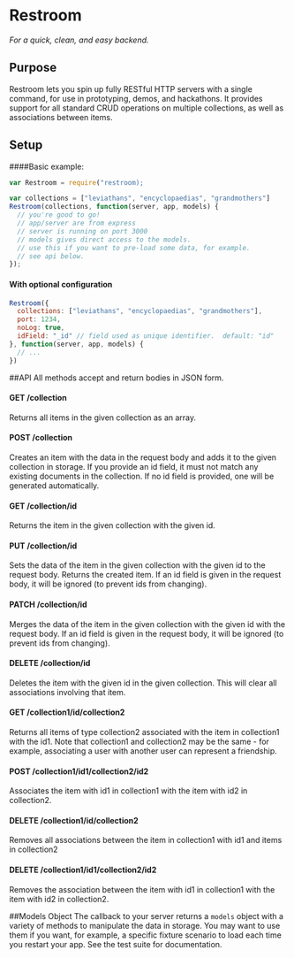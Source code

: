 # Restroom

_For a quick, clean, and easy backend._

## Purpose

Restroom lets you spin up fully RESTful HTTP servers with a single command, for use in prototyping, demos, and hackathons.  It provides support for all standard CRUD operations on multiple collections, as well as associations between items.

## Setup
####Basic example:
```javascript
var Restroom = require("restroom);

var collections = ["leviathans", "encyclopaedias", "grandmothers"]
Restroom(collections, function(server, app, models) {
  // you're good to go!
  // app/server are from express
  // server is running on port 3000
  // models gives direct access to the models.
  // use this if you want to pre-load some data, for example.
  // see api below.
});
```

#### With optional configuration
```javascript
Restroom({
  collections: ["leviathans", "encyclopaedias", "grandmothers"],
  port: 1234,
  noLog: true,
  idField: "_id" // field used as unique identifier.  default: "id" 
}, function(server, app, models) {
  // ...
})
```

##API
All methods accept and return bodies in JSON form.
#### GET /collection
Returns all items in the given collection as an array.

#### POST /collection
Creates an item with the data in the request body and adds it to the given collection in storage.  If you provide an id field, it must not match any existing documents in the collection.  If no id field is provided, one will be generated automatically.

#### GET /collection/id
Returns the item in the given collection with the given id.

#### PUT /collection/id
Sets the data of the item in the given collection with the given id to the request body.  Returns the created item.  If an id field is given in the request body, it will be ignored (to prevent ids from changing).

#### PATCH /collection/id
Merges the data of the item in the given collection with the given id with the request body.  If an id field is given in the request body, it will be ignored (to prevent ids from changing).

#### DELETE /collection/id
Deletes the item with the given id in the given collection.  This will clear all associations involving that item.

#### GET /collection1/id/collection2
Returns all items of type collection2 associated with the item in collection1 with the id1.  Note that collection1 and collection2 may be the same - for example, associating a user with another user can represent a friendship.

#### POST /collection1/id1/collection2/id2
Associates the item with id1 in collection1 with the item with id2 in collection2.

#### DELETE /collection1/id/collection2
Removes all associations between the item in collection1 with id1 and items in collection2

#### DELETE /collection1/id1/collection2/id2
Removes the association between the item with id1 in collection1 with the item with id2 in collection2.

##Models Object
The callback to your server returns a `models` object with a variety of methods to manipulate the data in storage.  You may want to use them if you want, for example, a specific fixture scenario to load each time you restart your app.  See the test suite for documentation.